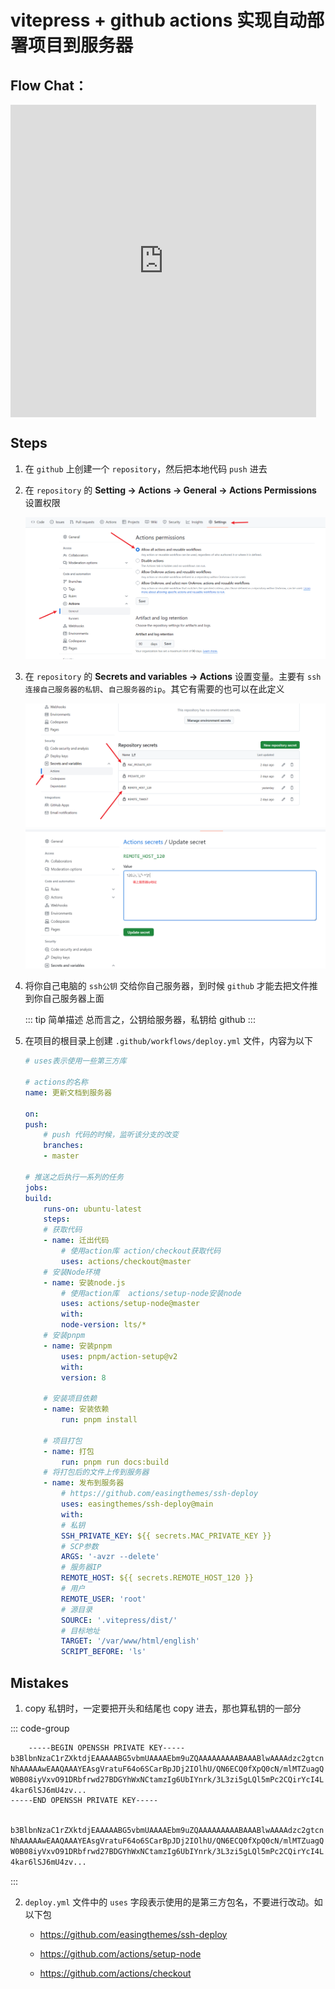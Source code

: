 # vitepress + github actions 实现自动部署项目到服务器

## Flow Chat：

<iframe id="embed_dom" name="embed_dom" frameborder="0" style="display:block;width:489px; height:500px;" src="https://www.processon.com/embed/65bc90ca364738708d335d8e"></iframe>

## Steps

1. 在 `github` 上创建一个 `repository`，然后把本地代码 `push` 进去

2. 在 `repository` 的 **Setting -> Actions -> General -> Actions Permissions** 设置权限

   ![actions permission](./images/actions-permission.png)

3. 在 `repository` 的 **Secrets and variables -> Actions** 设置变量。主要有 `ssh连接自己服务器的私钥`、`自己服务器的ip`。其它有需要的也可以在此定义

   ![secrets](./images/secrets.png)
   ![alt text](./images/remote-host.png)

4. 将你自己电脑的 `ssh公钥` 交给你自己服务器，到时候 `github` 才能去把文件推到你自己服务器上面

   ::: tip 简单描述
   总而言之，公钥给服务器，私钥给 github
   :::

5. 在项目的根目录上创建 `.github/workflows/deploy.yml` 文件，内容为以下

   ```yml
   # uses表示使用一些第三方库

   # actions的名称
   name: 更新文档到服务器

   on:
   push:
       # push 代码的时候，监听该分支的改变
       branches:
       - master

   # 推送之后执行一系列的任务
   jobs:
   build:
       runs-on: ubuntu-latest
       steps:
       # 获取代码
       - name: 迁出代码
           # 使用action库 action/checkout获取代码
           uses: actions/checkout@master
       # 安装Node环境
       - name: 安装node.js
           # 使用action库  actions/setup-node安装node
           uses: actions/setup-node@master
           with:
           node-version: lts/*
       # 安装pnpm
       - name: 安装pnpm
           uses: pnpm/action-setup@v2
           with:
           version: 8

       # 安装项目依赖
       - name: 安装依赖
           run: pnpm install

       # 项目打包
       - name: 打包
           run: pnpm run docs:build
       # 将打包后的文件上传到服务器
       - name: 发布到服务器
           # https://github.com/easingthemes/ssh-deploy
           uses: easingthemes/ssh-deploy@main
           with:
           # 私钥
           SSH_PRIVATE_KEY: ${{ secrets.MAC_PRIVATE_KEY }}
           # SCP参数
           ARGS: '-avzr --delete'
           # 服务器IP
           REMOTE_HOST: ${{ secrets.REMOTE_HOST_120 }}
           # 用户
           REMOTE_USER: 'root'
           # 源目录
           SOURCE: '.vitepress/dist/'
           # 目标地址
           TARGET: '/var/www/html/english'
           SCRIPT_BEFORE: 'ls'
   ```

## Mistakes

1. copy 私钥时，一定要把开头和结尾也 copy 进去，那也算私钥的一部分

::: code-group

```bash [Right]
    -----BEGIN OPENSSH PRIVATE KEY-----
b3BlbnNzaC1rZXktdjEAAAAABG5vbmUAAAAEbm9uZQAAAAAAAAABAAABlwAAAAdzc2gtcn
NhAAAAAwEAAQAAAYEAsgVratuF64o6SCarBpJDj2IOlhU/QN6ECQ0fXpQ0cN/mlMTZuagQ
W0B08iyVxvO91DRbfrwd27BDGYhWxNCtamzIg6UbIYnrk/3L3zi5gLQl5mPc2CQirYcI4L
4kar6lSJ6mU4zv...
-----END OPENSSH PRIVATE KEY-----
```

```bash [Wrong]

b3BlbnNzaC1rZXktdjEAAAAABG5vbmUAAAAEbm9uZQAAAAAAAAABAAABlwAAAAdzc2gtcn
NhAAAAAwEAAQAAAYEAsgVratuF64o6SCarBpJDj2IOlhU/QN6ECQ0fXpQ0cN/mlMTZuagQ
W0B08iyVxvO91DRbfrwd27BDGYhWxNCtamzIg6UbIYnrk/3L3zi5gLQl5mPc2CQirYcI4L
4kar6lSJ6mU4zv...

```

:::

2. `deploy.yml` 文件中的 `uses` 字段表示使用的是第三方包名，不要进行改动。如以下包

   - https://github.com/easingthemes/ssh-deploy

   - https://github.com/actions/setup-node

   - https://github.com/actions/checkout
